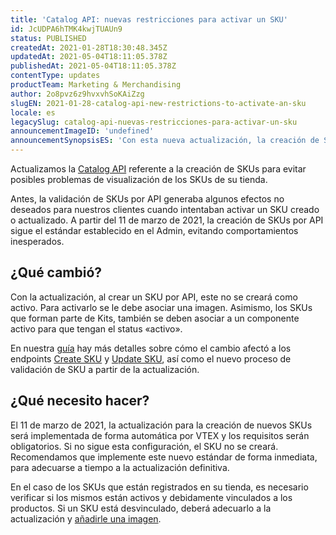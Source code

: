 ```yaml
---
title: 'Catalog API: nuevas restricciones para activar un SKU'
id: JcUDPA6hTMK4kwjTUAUn9
status: PUBLISHED
createdAt: 2021-01-28T18:30:48.345Z
updatedAt: 2021-05-04T18:11:05.378Z
publishedAt: 2021-05-04T18:11:05.378Z
contentType: updates
productTeam: Marketing & Merchandising
author: 2o8pvz6z9hvxvhSoKAiZzg
slugEN: 2021-01-28-catalog-api-new-restrictions-to-activate-an-sku
locale: es
legacySlug: catalog-api-nuevas-restricciones-para-activar-un-sku
announcementImageID: 'undefined'
announcementSynopsisES: 'Con esta nueva actualización, la creación de SKUs por API tiene nuevas restricciones'
---
```


Actualizamos la [Catalog API](https://developers.vtex.com/vtex-developer-docs/reference/catalog-api-overview) referente a la creación de SKUs para evitar posibles problemas de visualización de los SKUs de su tienda.

Antes, la validación de SKUs por API generaba algunos efectos no deseados para nuestros clientes cuando intentaban activar un SKU creado o actualizado. A partir del 11 de marzo de 2021, la creación de SKUs por API sigue el estándar establecido en el Admin, evitando comportamientos inesperados. 

## ¿Qué cambió?
Con la actualización, al crear un SKU por API, este no se creará como activo. Para activarlo se le debe asociar una imagen. Asimismo, los SKUs que forman parte de Kits, también se deben asociar a un componente activo para que tengan el status «activo». 

En nuestra [guía](https://developers.vtex.com/vtex-rest-api/docs/how-to-activate-an-sku) hay más detalles sobre cómo el cambio afectó a los endpoints [Create SKU](https://developers.vtex.com/vtex-rest-api/reference/catalog-api-sku#catalog-api-post-sku) y [Update SKU](https://developers.vtex.com/vtex-rest-api/reference/catalog-api-sku#catalog-api-put-sku), así como el nuevo proceso de validación de SKU a partir de la actualización.

## ¿Qué necesito hacer?

El 11 de marzo de 2021, la actualización para la creación de nuevos SKUs será implementada de forma automática por VTEX y los requisitos serán obligatorios. Si no sigue esta configuración, el SKU no se creará. Recomendamos que implemente este nuevo estándar de forma inmediata, para adecuarse a tiempo a la actualización definitiva. 

En el caso de los SKUs que están registrados en su tienda, es necesario verificar si los mismos están activos y debidamente vinculados a los productos. Si un SKU está desvinculado, deberá adecuarlo a la actualización y [añadirle una imagen](/es/tutorial/como-actualizar-la-imagen-de-un-sku--5PMb54FnvUuWOq2qGyAosu).
